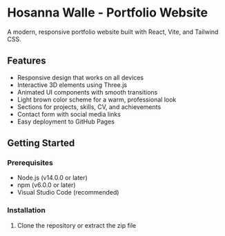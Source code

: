 # Hosanna Walle - Portfolio Website

A modern, responsive portfolio website built with React, Vite, and Tailwind CSS.

## Features

- Responsive design that works on all devices
- Interactive 3D elements using Three.js
- Animated UI components with smooth transitions
- Light brown color scheme for a warm, professional look
- Sections for projects, skills, CV, and achievements
- Contact form with social media links
- Easy deployment to GitHub Pages

## Getting Started

### Prerequisites

- Node.js (v14.0.0 or later)
- npm (v6.0.0 or later)
- Visual Studio Code (recommended)

### Installation

1. Clone the repository or extract the zip file

